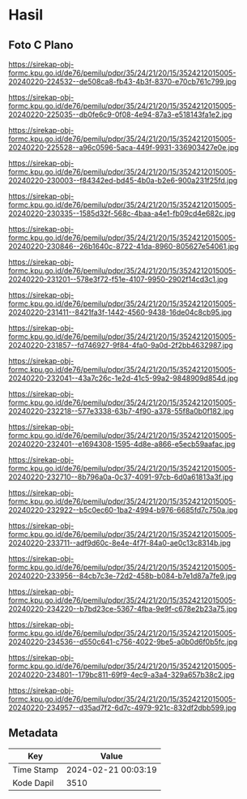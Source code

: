 # Hasil

## Foto C Plano

https://sirekap-obj-formc.kpu.go.id/de76/pemilu/pdpr/35/24/21/20/15/3524212015005-20240220-224532--de508ca8-fb43-4b3f-8370-e70cb761c799.jpg

https://sirekap-obj-formc.kpu.go.id/de76/pemilu/pdpr/35/24/21/20/15/3524212015005-20240220-225035--db0fe6c9-0f08-4e94-87a3-e518143fa1e2.jpg

https://sirekap-obj-formc.kpu.go.id/de76/pemilu/pdpr/35/24/21/20/15/3524212015005-20240220-225528--a96c0596-5aca-449f-9931-336903427e0e.jpg

https://sirekap-obj-formc.kpu.go.id/de76/pemilu/pdpr/35/24/21/20/15/3524212015005-20240220-230003--f84342ed-bd45-4b0a-b2e6-900a231f25fd.jpg

https://sirekap-obj-formc.kpu.go.id/de76/pemilu/pdpr/35/24/21/20/15/3524212015005-20240220-230335--1585d32f-568c-4baa-a4e1-fb09cd4e682c.jpg

https://sirekap-obj-formc.kpu.go.id/de76/pemilu/pdpr/35/24/21/20/15/3524212015005-20240220-230846--26b1640c-8722-41da-8960-805627e54061.jpg

https://sirekap-obj-formc.kpu.go.id/de76/pemilu/pdpr/35/24/21/20/15/3524212015005-20240220-231201--578e3f72-f51e-4107-9950-2902f14cd3c1.jpg

https://sirekap-obj-formc.kpu.go.id/de76/pemilu/pdpr/35/24/21/20/15/3524212015005-20240220-231411--8421fa3f-1442-4560-9438-16de04c8cb95.jpg

https://sirekap-obj-formc.kpu.go.id/de76/pemilu/pdpr/35/24/21/20/15/3524212015005-20240220-231857--fd746927-9f84-4fa0-9a0d-2f2bb4632987.jpg

https://sirekap-obj-formc.kpu.go.id/de76/pemilu/pdpr/35/24/21/20/15/3524212015005-20240220-232041--43a7c26c-1e2d-41c5-99a2-9848909d854d.jpg

https://sirekap-obj-formc.kpu.go.id/de76/pemilu/pdpr/35/24/21/20/15/3524212015005-20240220-232218--577e3338-63b7-4f90-a378-55f8a0b0f182.jpg

https://sirekap-obj-formc.kpu.go.id/de76/pemilu/pdpr/35/24/21/20/15/3524212015005-20240220-232401--e1694308-1595-4d8e-a866-e5ecb59aafac.jpg

https://sirekap-obj-formc.kpu.go.id/de76/pemilu/pdpr/35/24/21/20/15/3524212015005-20240220-232710--8b796a0a-0c37-4091-97cb-6d0a61813a3f.jpg

https://sirekap-obj-formc.kpu.go.id/de76/pemilu/pdpr/35/24/21/20/15/3524212015005-20240220-232922--b5c0ec60-1ba2-4994-b976-6685fd7c750a.jpg

https://sirekap-obj-formc.kpu.go.id/de76/pemilu/pdpr/35/24/21/20/15/3524212015005-20240220-233711--adf9d60c-8e4e-4f7f-84a0-ae0c13c8314b.jpg

https://sirekap-obj-formc.kpu.go.id/de76/pemilu/pdpr/35/24/21/20/15/3524212015005-20240220-233956--84cb7c3e-72d2-458b-b084-b7e1d87a7fe9.jpg

https://sirekap-obj-formc.kpu.go.id/de76/pemilu/pdpr/35/24/21/20/15/3524212015005-20240220-234220--b7bd23ce-5367-4fba-9e9f-c678e2b23a75.jpg

https://sirekap-obj-formc.kpu.go.id/de76/pemilu/pdpr/35/24/21/20/15/3524212015005-20240220-234536--d550c641-c756-4022-9be5-a0b0d6f0b5fc.jpg

https://sirekap-obj-formc.kpu.go.id/de76/pemilu/pdpr/35/24/21/20/15/3524212015005-20240220-234801--179bc811-69f9-4ec9-a3a4-329a657b38c2.jpg

https://sirekap-obj-formc.kpu.go.id/de76/pemilu/pdpr/35/24/21/20/15/3524212015005-20240220-234957--d35ad7f2-6d7c-4979-921c-832df2dbb599.jpg


## Metadata

| Key        | Value               |
| ---------- | ------------------- |
| Time Stamp | 2024-02-21 00:03:19 |
| Kode Dapil | 3510                |



